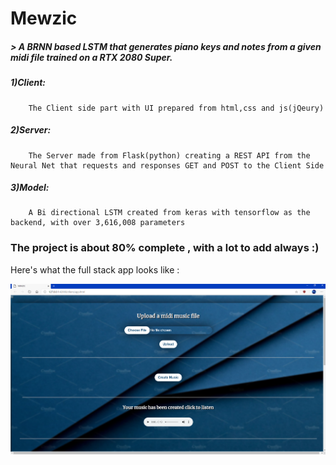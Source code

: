 # Mewzic

#####   > A BRNN based LSTM that generates piano keys and notes from a given midi file trained on a RTX 2080 Super.

#####   1)Client: 
        The Client side part with UI prepared from html,css and js(jQeury)
#####   2)Server: 
        The Server made from Flask(python) creating a REST API from the Neural Net that requests and responses GET and POST to the Client Side
#####   3)Model: 
        A Bi directional LSTM created from keras with tensorflow as the backend, with over 3,616,008 parameters

### The project is about 80% complete , with a lot to add always :)

Here's what the full stack app looks like :

![Website](SnapShot.png)

